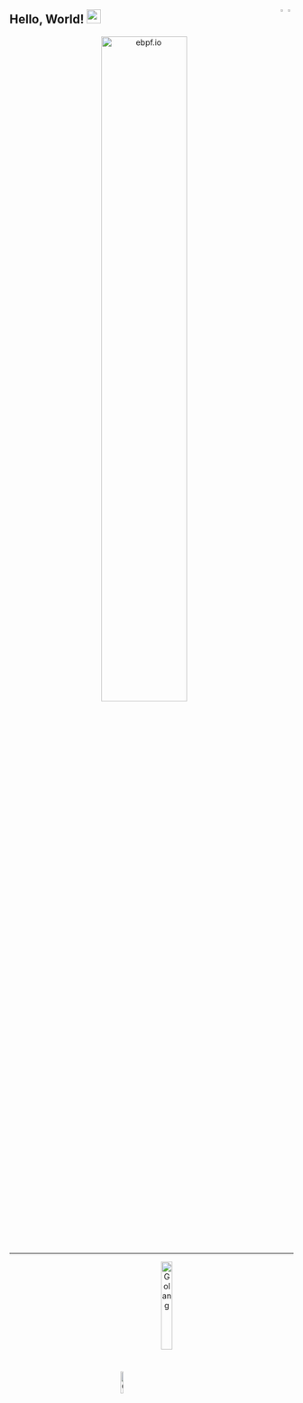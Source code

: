 ## Hello, World! <img src="https://media.giphy.com/media/hvRJCLFzcasrR4ia7z/giphy.gif" width="25px"/> <a href="https://www.linkedin.com/in/geyslan/"><img align="right" alt="Geyslan's Linkedin" width="2%" src="https://raw.githubusercontent.com/peterthehan/peterthehan/master/assets/linkedin.svg"/></a><a href="https://twitter.com/ggeyslan"><img align="right" src="https://raw.githubusercontent.com/peterthehan/peterthehan/master/assets/twitter.svg" alt="Twitter" title="Twitter" width="2%"></a>

<p align="center">
  <img align="center" src="https://ebpf.io/static/logo-big-9cf8920e80cdc57e6ea60825ebe287ca.png" alt="ebpf.io" width="55%">
</p>

---

<p align="center">
  <img align="center" src="https://upload.wikimedia.org/wikipedia/commons/thumb/1/18/C_Programming_Language.svg/800px-C_Programming_Language.svg.png" alt="C" width="10%">
  <img align="center" src="https://upload.wikimedia.org/wikipedia/commons/0/05/Go_Logo_Blue.svg" alt="Golang" width="20%">
</p>
